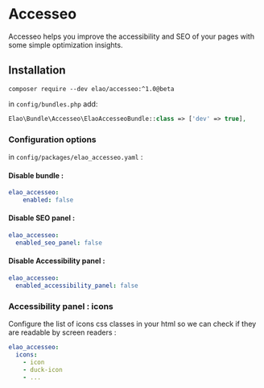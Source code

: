 # Accesseo

Accesseo helps you improve the accessibility and SEO of your pages with some simple optimization insights.

## Installation

```
composer require --dev elao/accesseo:^1.0@beta
```

in `config/bundles.php` add:

```php
Elao\Bundle\Accesseo\ElaoAccesseoBundle::class => ['dev' => true],
```

### Configuration options

in `config/packages/elao_accesseo.yaml` :

#### Disable bundle : 

```yaml
elao_accesseo:
    enabled: false
```

#### Disable SEO panel : 

```yaml
elao_accesseo:
  enabled_seo_panel: false
```

#### Disable Accessibility panel : 

```yaml
elao_accesseo:
  enabled_accessibility_panel: false
```

### Accessibility panel : icons

Configure the list of icons css classes in your html so we can check if they are readable by screen readers :

```yaml
elao_accesseo:
  icons: 
    - icon
    - duck-icon
    - ...
```
